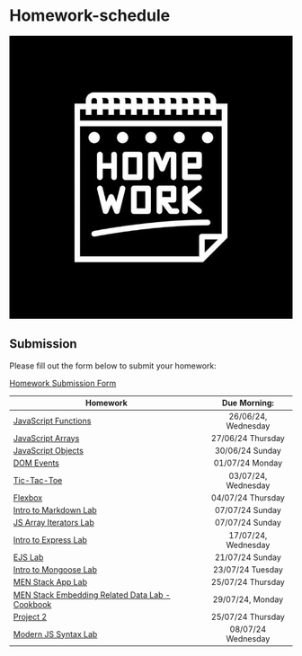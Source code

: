 # Homework-schedule
![image](./homework-img.jpg)

## Submission
Please fill out the form below to submit your homework:

[Homework Submission Form](https://docs.google.com/forms/d/e/1FAIpQLSduTn9ghFyJcVZ3htkTRdSGW-ssn6ExIvhL1_oa9RD5IaqTNQ/viewform)

 
| Homework                                                                                                                                              | Due Morning:         | 
| ------------------------------------------------------------------------------------------------------------------------------------------------------| :-------------------:| 
| [JavaScript Functions](https://github.com/SEB-10-Bahrain/intro-javascript-functions-LAB)                                                              |  26/06/24, Wednesday | 
| [JavaScript Arrays](https://github.com/SEB-10-Bahrain/intro-to-javascript-arrays-LAB)                                                                 |  27/06/24  Thursday  | 
| [JavaScript Objects](https://github.com/SEB-10-Bahrain/intro-js-objects-LAB)                                                                          |  30/06/24  Sunday    | 
| [DOM Events](https://github.com/SEB-10-Bahrain/dom-events-LAB)                                                                                        |  01/07/24  Monday    | 
| [Tic-Tac-Toe](https://github.com/SEB-10-Bahrain/JS-Game-Tic-Tac-Toe-LAB)                                                                              |  03/07/24, Wednesday |
| [Flexbox](https://github.com/SEB-10-Bahrain/flexbox-LAB)                                                                                              |  04/07/24  Thursday  |
| [Intro to Markdown Lab](https://github.com/SEB-10-Bahrain/intro-markdown-lab)                                                                         |  07/07/24  Sunday    |
| [JS Array Iterators Lab](https://github.com/SEB-10-Bahrain/array-iterator-LAB)                                                                        |  07/07/24  Sunday    |
| [Intro to Express Lab](https://github.com/SEB-10-Bahrain/intro-to-express-lab)                                                                        |  17/07/24, Wednesday |
| [EJS Lab](https://github.com/SEB-10-Bahrain/EJS-LAB)                                                                                                  |  21/07/24  Sunday    |
| [Intro to Mongoose Lab](https://github.com/SEB-10-Bahrain/intro-mongoose-lab?tab=readme-ov-file)                                                      |  23/07/24  Tuesday   |
| [MEN Stack App Lab](https://github.com/SEB-10-Bahrain/MEN-Stack-LAB)                                                                                  |  25/07/24  Thursday  |
| [MEN Stack Embedding Related Data Lab - Cookbook](https://github.com/SEB-10-Bahrain/MEN-Stack-Embedding-Related-Data-Lab-Cookbook)                    |  29/07/24, Monday    |
| [Project 2](https://github.com/SEB-10-Bahrain/MEN-Project-2)                                                                                          |  25/07/24  Thursday  |
| [Modern JS Syntax Lab](https://github.com/SEB-10-Bahrain/Modern-JS-Syntax-Lab)                                                                       |  08/07/24  Wednesday  |

